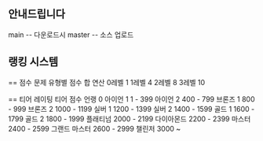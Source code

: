 ## 안내드립니다
main -- 다운로드시
master -- 소스 업로드

## 랭킹 시스템 
== 점수 문제 유형별 점수 합 연산 
0레벨		1
1레벨		4
2레벨		8
3레벨		10

== 티어 레이팅
티어	점수
언랭	0
아이언 1	1 - 399
아이언 2	400 - 799
브론즈 1	800 - 999
브론즈 2	1000 - 1199
실버 1	1200 - 1399
실버 2	1400 - 1599
골드 1	1600 - 1799
골드 2	1800 - 1999
플래티넘	2000 - 2199
다이아몬드	2200 - 2399
마스터	2400 - 2599
그랜드 마스터	2600 - 2999
챌린저	3000 ~
